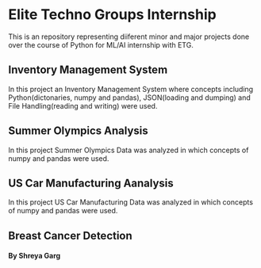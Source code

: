 # Elite Techno Groups Internship
This is an repository representing diiferent minor and major projects done over the course of Python for ML/AI internship with ETG.

## Inventory Management System
In this project an Inventory Management System where concepts including Python(dictonaries, numpy and pandas), JSON(loading and dumping) and File Handling(reading and writing) were used.

## Summer Olympics Analysis
In this project Summer Olympics Data was analyzed in which concepts of numpy and pandas were used.

## US Car Manufacturing Aanalysis
In this project US Car Manufacturing Data was analyzed in which concepts of numpy and pandas were used.

## Breast Cancer Detection

#### By Shreya Garg
